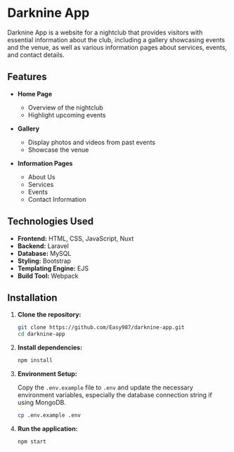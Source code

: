 # Darknine App

Darknine App is a website for a nightclub that provides visitors with essential information about the club, including a gallery showcasing events and the venue, as well as various information pages about services, events, and contact details.

## Features

- **Home Page**
  - Overview of the nightclub
  - Highlight upcoming events

- **Gallery**
  - Display photos and videos from past events
  - Showcase the venue

- **Information Pages**
  - About Us
  - Services
  - Events
  - Contact Information

## Technologies Used

- **Frontend:** HTML, CSS, JavaScript, Nuxt
- **Backend:** Laravel
- **Database:** MySQL
- **Styling:** Bootstrap
- **Templating Engine:** EJS
- **Build Tool:** Webpack

## Installation

1. **Clone the repository:**

    ```bash
    git clone https://github.com/Easy987/darknine-app.git
    cd darknine-app
    ```

2. **Install dependencies:**

    ```bash
    npm install
    ```

3. **Environment Setup:**

    Copy the `.env.example` file to `.env` and update the necessary environment variables, especially the database connection string if using MongoDB.

    ```bash
    cp .env.example .env
    ```

4. **Run the application:**

    ```bash
    npm start
    ```
